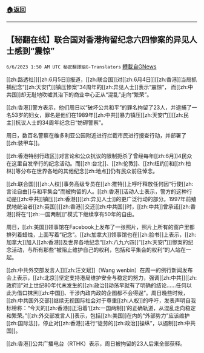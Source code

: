 ###  [:house:返回](README.md)
---


## 【秘翻在线】联合国对香港拘留纪念六四惨案的异见人士感到“震惊”
`6/6/2023 1:50 AM UTC 秘密翻譯組G-Translators` [轉載自GNews](https://gnews.org/articles/1360601)

[[zh:路透社]][[zh:6月5日]]报道，[[zh:联合国]]对[[zh:6月4日]][[zh:香港]]当局抓捕纪念“[[zh:天安门]]镇压惨案”34周年的[[zh:异见人士]]表示“震惊”， 而[[zh:中共国]]却无耻地吹嘘其治下的商业中心正从“混乱”走向“繁荣”。

[[zh:香港]]警方表示，他们周日以“破坏公共和平”的罪名拘留了23人，并逮捕了一名53岁的妇女，罪名是他们在1989年[[zh:中共]]暴力镇压[[zh:天安门]][[zh:民主]]抗议人士的34周年纪念日“妨碍警察”。    

周日，数百名警察在维多利亚公园附近进行拦截市民进行搜查行动，并部署了[[zh:装甲车]]。

[[zh:香港特别行政区]]对言论和公众抗议的限制扼杀了曾经每年[[zh:6月]]4民众在这里自发举行的纪念活动。而[[zh:台北]]、[[zh:伦敦]]、[[zh:纽约]]和[[zh:柏林]]等分布在世界各地的其他纪念[[zh:地点]]仍有民众前往悼念。

[[zh:联合国]][[zh:人权]]事务高级专员在[[zh:推特]]上呼吁释放任何因“行使[[zh:言论自由]]与和平集会”而被拘留的人。[[zh:香港]]活动人士表示，警方的这种行动是[[zh:中共]]镇压[[zh:香港]][[zh:异见人士]]的更广泛行动的部分。1997年前殖民地统治者[[zh:英国]][[zh:香港]]交还[[zh:中共国]]时，[[zh:中共]]曾承诺[[zh:香港]]将在“[[zh:一国两制]]”模式下继续享有50年的自由。

周日，[[zh:美国]]领事馆在Facebook上发布了一张照片，照片上所有的窗户里都排列着蜡烛，上面写着“纪念”。[[zh:加拿大]]领事馆也在[[zh:脸书]]上表示，[[zh:加拿大]]加入[[zh:香港]]及世界各地纪念“[[zh:八九六四]]”[[zh:天安门]]惨案的纪念活动，与所有那些“被阻止维护自己的权利，包括和平集会的权利”的人站在一起。

[[zh:中共外交部发言人]][[zh:汪文斌]]（Wang wenbin）在周一的例行新闻发布会上表示，[[zh:北京]]坚定支持港局维护安全与稳定的努力，强调[[zh:中共]][[zh:政府]]“对上世纪80年代末发生的[[zh:政治]]动荡早就有了明确的结论……任何以此为借口抹黑[[zh:中国]]、干涉内政内政的企图都不会得逞”。周日晚些时候，[[zh:中共国外交部]]继续无视国际社会对于尊重[[zh:人权]]的呼吁，发表声明自我标榜称：“今天的[[zh:香港]]正沿着‘[[zh:一国两制]]’的正确轨道，从混乱走向稳定和繁荣。”[[zh:外交部发言人]]表示，包括[[zh:美国]]在内的“外部势力”应该维护[[zh:国际法]]，停止对[[zh:香港]]进行“徒劳的[[zh:政治]]操纵”，以遏制[[zh:中共国]]。

[[zh:香港]]公共广播电台（RTHK）表示，周日被拘留的23人后来全部获释。
